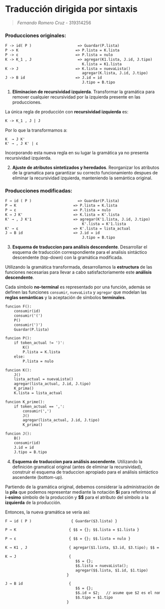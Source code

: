 # Traducción dirigida por sintaxis

> *Fernando Romero Cruz* - 319314256

### Producciones originales:

```txt
F -> id( P )                     => Guardar(P.lista)
P -> K                          => P.lista = K.lista
P -> ε                          => P.lista = nulo
K -> K_1 , J                     => agregar(K1.lista, J.id, J.tipo)
                                   K.lista = K1.lista
K -> J                          => K.lista = nuevaLista()
                                   agregar(K.lista, J.id, J.tipo)
J -> B id                       => J.id = id
                                   J.tipo = B.tipo
```

1. **Eliminacion de recursividad izquierda**. Transformar la gramática para remover cualquier recursividad por la izquierda presente en las producciones.


La única regla de producción con **recursividad izquierda** es:

```txt
K -> K_1 , J | J
```

Por lo que la transformamos a:

```
K  → J K'
K' → , J K' | ε
```

Incorporando esta nueva regla en su lugar la gramática ya no presenta recursividad izquierda.

2. **Ajuste de atributos sintetizados y heredados**. Reorganizar los atributos de la gramatica para garantizar su correcto funcionamiento despues de eliminar la recursividad izquierda, manteniendo la semántica original.

### Producciones modificadas:

```txt
F → id ( P )                     => Guardar(P.lista)
P → K                          => P.lista = K.lista
P → ε                          => P.lista = nulo
K → J K'                       => K.lista = K'.lista
K' → , J K'1                   => agregar(K'1.lista, J.id, J.tipo)
                                   K'.lista = K'1.lista
K' → ε                         => K'.lista = lista_actual
J → B id                       => J.id = id
                                   J.tipo = B.tipo
```

3. **Esquema de traduccion para análisis descendente**. Desarrollar el esquema de traducción correspondiente para el analisis sintáctico descendente (top-down) con la gramática modificada.

Utilizando la gramática transformada, desarrollamos la **estructura** de las funciones necesarias para llevar a cabo satisfactoriamente este **análisis descendente**.

Cada símbolo **no-terminal** es representado por una función, además se definen las funciones `consumir`, `nuevaLista` y `agregar` que modelan las **reglas semánticas** y la aceptación de símbolos **terminales**.

```txt
funcion F():
    consumir(id)
    consumir('(')
    P()
    consumir(')')
    Guardar(P.lista)

funcion P():
    if token_actual != ')':
        K()
        P.lista = K.lista
    else:
        P.lista = nulo

funcion K():
    J()
    lista_actual = nuevaLista()
    agregar(lista_actual, J.id, J.tipo)
    K_prima()
    K.lista = lista_actual

funcion K_prime():
    if token_actual == ',':
        consumir(',')
        J()
        agregar(lista_actual, J.id, J.tipo)
        K_prima()

funcion J():
    B()
    consumir(id)
    J.id = id
    J.tipo = B.tipo
```

4. **Esquema de traduccion para análisis ascendente**. Utilizando la definición gramatical original (antes de eliminar la recursividad), construir el esquema de traduccion apropiado para el análisis sintáctico ascendente (bottom-up).

Partiendo de la gramática original, debemos considerar la administración de la **pila** que podemos representar mediante la notación **\$i** para referirnos al **i-esimo** símbolo de la producción y **\$\$** para el atributo del símbolo a la **izquierda** de la producción.

Entonces, la nueva gramática se vería así:

```txt
F → id ( P )                  { Guardar($3.lista) }

P → K                        { $$ = {}; $$.lista = $1.lista }

P → ε                        { $$ = {}; $$.lista = nulo }

K → K1 , J                   { agregar($1.lista, $3.id, $3.tipo); $$ = {}; $$.lista = $1.lista }

K → J                        {
                                $$ = {};
                                $$.lista = nuevaLista();
                                agregar($$.lista, $1.id, $1.tipo)
                            }

J → B id                     {
                                $$ = {};
                                $$.id = $2;   // asume que $2 es el nombre del identificador
                                $$.tipo = $1.tipo
                            }

```